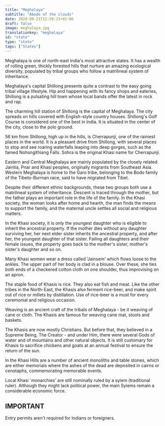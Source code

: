 ```yaml
---
title: "Meghalaya"
subtitle: "Abode of the clouds"
date: 2020-09-21T12:59:23+02:00
draft: false
image: meghalaya.jpg
translationkey: "meghalaya"
id: "state"
type: "state"
tags: ["States"] 
---
```


Meghalaya is one of north-east India's most attractive states. It has a wealth of rolling green, thickly forested hills that nurture an amazing ecological diversity, populated by tribal groups who follow a matrilineal system of inheritance.

Meghalaya's capital Shillong presents quite a contrast to the easy going tribal village lifestyle. Hip and happening with its fancy shops and eateries, Shillong is a pulsating hill town whose local bands offer the latest in rock and rap.
 
The charming hill station of Shillong is the capital of Meghalaya. The city spreads on hills covered with English-style country houses. Shillong's Golf Course is considered one of the best in India. It is situated in the center of the city, close to the polo ground.

56 km from Shillong, high up in the hills, is Cherrapunji, one of the rainiest places in the world. It is a pleasant drive from Shillong, with several places to stop and see roaring waterfalls leaping into deep gorges, such as the famed Nohsngithiang Falls. Sohra is the original Khasi name for Cherrapunji.

Eastern and Central Meghalaya are mainly populated by the closely related Jaintia, Pnar and Khasi peoples, originally migrants from Southeast Asia. Western Meghalaya is home to the Garo tribe, belonging to the Bodo family of the Tibeto-Burman race, said to have migrated from Tibet.

Despite their different ethnic backgrounds, these two groups both use a matrilineal system of inheritance. Descent is traced through the mother, but the father plays an important role in the life of the family. In the Khasi society, the woman looks after home and hearth, the man finds the means to support the family, and the maternal uncle settles all social and religious matters.

In the Khasi society, it is only the youngest daughter who is eligible to inherit the ancestral property. If the mother dies without any daughter surviving her, her next elder sister inherits the ancestral property, and after her, the youngest daughter of that sister. Failing all daughters and their female issues, the property goes back to the mother's sister, mother's sister's daughter and so on.

Many Khasi women wear a dress called 'Jainsem' which flows loose to the ankles. The upper part of her body is clad in a blouse. Over these, she ties both ends of a checkered cotton cloth on one shoulder, thus improvising on an apron.

The staple food of Khasis is rice. They also eat fish and meat. Like the other tribes in the North-East, the Khasis also ferment rice-beer, and make spirit out of rice or millets by distillation. Use of rice-beer is a must for every ceremonial and religious occasion.

Weaving is an ancient craft of the tribals of Meghalaya - be it weaving of cane or cloth. The Khasis are famous for weaving cane mat, stools and baskets.

The Khasis are now mostly Christians. But before that, they believed in a Supreme Being, The Creator - and under Him, there were several Gods of water and of mountains and other natural objects. It is still customary for Khasis to sacrifice chickens and goats at an annual festival to ensure the return of the sun.

In the Khasi Hills are a number of ancient monoliths and table stones, which are either memorials where the ashes of the dead are deposited in cairns or cenotaphs, commemorating memorable events.

Local Khasi `monarchies' are still nominally ruled by a syiem (traditional ruler). Although they might lack political power, the main Syiems remain a considerable economic force.

## IMPORTANT

Entry permits aren't required for Indians or foreigners.
